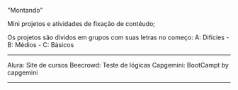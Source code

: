 "Montando"

Mini projetos e atividades de fixação de contéudo;

Os projetos são dividos em grupos com suas letras no começo:
A: Dificies - 
B: Médios -
C: Básicos

----

Alura: Site de cursos
Beecrowd: Teste de lógicas
Capgemini: BootCampt by capgemini

-------

